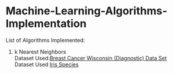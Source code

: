 # Machine-Learning-Algorithms-Implementation

List of Algorithms Implemented:
<ol>
<li> 
  k Nearest Neighbors<br/>
  Dataset Used:<a href ='https://www.kaggle.com/uciml/breast-cancer-wisconsin-data'>Breast Cancer Wisconsin (Diagnostic) Data Set</a>
 <br/>
  Dataset Used <a href = 'https://www.kaggle.com/uciml/iris'>Iris Species</a>
 </li>

